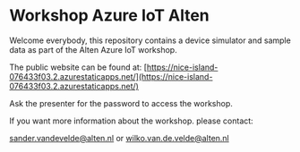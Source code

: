 # Workshop Azure IoT Alten
Welcome everybody, this repository contains a device simulator and sample data as part of the Alten Azure IoT workshop.

The public website can be found at:
[https://nice-island-076433f03.2.azurestaticapps.net/](https://nice-island-076433f03.2.azurestaticapps.net/)

Ask the presenter for the password to access the workshop.

If you want more information about the workshop. please contact:

sander.vandevelde@alten.nl
or
wilko.van.de.velde@alten.nl

